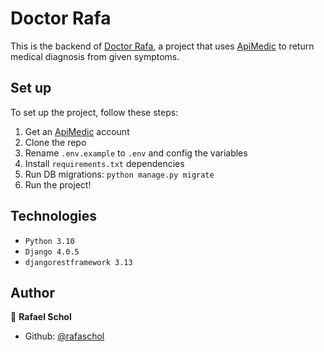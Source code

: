 # Doctor Rafa

This is the backend of [Doctor Rafa](https://github.com/rafaschol/doctor_rafa_frontend), a project that uses [ApiMedic](https://apimedic.com/) to return medical diagnosis from given symptoms.

## Set up
To set up the project, follow these steps:
1) Get an [ApiMedic](https://apimedic.com/) account
2) Clone the repo
3) Rename `.env.example` to `.env` and config the variables
4) Install `requirements.txt` dependencies
5) Run DB migrations: `python manage.py migrate`
6) Run the project!

## Technologies
- `Python 3.10`
- `Django 4.0.5`
- `djangorestframework 3.13`

## Author

👤 **Rafael Schol**

* Github: [@rafaschol](https://github.com/rafaschol)